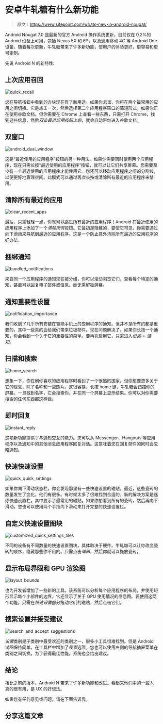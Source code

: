 # 安卓牛轧糖有什么新功能

> 原文：<https://www.sitepoint.com/whats-new-in-android-nougat/>

Android Nougat 7.0 是最新的官方 Android 操作系统更新，目前仅在 0.3%的 Android 设备上可用，包括 Nexus 5X 和 6P，以及通用移动 4G 等 Android One 设备。随着每次更新，牛轧糖带来了许多新功能，使用户的体验更好，更容易和更可定制。

先说 Android N 的新特性:

## 上次应用召回

![quick_recall](img/32f39f36f383fda7a78f50dda7c80101.png)

您在导航按钮中看到的方块现在有了新用途。如果你*双击*，你将在两个最常用的应用之间切换。它是点击一次，然后选择第二个应用程序窗口的简短形式。如果你正在使用谷歌文档，但你需要在 Chrome 上查看一些东西，只需打开 Chrome，找到这些信息，然后*双击最近应用按钮上的*，就会自动带你进入谷歌文档。

## 双窗口

![android_dual_window](img/d2ffd98df317947db63d6a9cdf88a801.png)

这是“最近使用的应用程序”按钮的另一种用法。如果你需要同时使用两个应用程序，现在只需长按“最近使用的应用程序”按钮，就可以让它们共享屏幕。您需要至少有一个最近使用的应用程序才能使用它。您还可以移动应用程序之间的分割线，以便更好地管理空间。此模式可以通过再次长按或清除所有最近的应用程序来禁用。

## 清除所有最近的应用

![clear_recent_apps](img/16b38819bce352597d3519c9c1cf3f23.png)

最后，只需轻轻一点，你就可以跳过所有最近的应用程序！Android 在最近使用的应用程序上添加了一个*清除所有*按钮。它最初是隐藏的，要使它可见，你需要通过向下滑动来导航到最近的应用程序。这是一个防止意外清除所有最近的应用程序的好办法。

## 捆绑通知

![bundled_notifications](img/a459fb086b94c2cb7c390b93bedf61cf.png)

来自同一个应用程序的通知现在被分组，你可以滚动浏览它们，查看每个特定的通知，甚至可以回复电子邮件或信息，而无需解锁屏幕。

## 通知重要性设置

![notification_importance](img/b4b7414a602b91f0e74c561ec1e550ad.png)

我们收到了几乎所有安装在智能手机上的应用程序的通知。但并不是所有的都是重要的，其中一些真的会给我们带来垃圾邮件。现在问题解决了。如果你长按一个通知，你会看到一个关于它的重要性的菜单。要再次启用它，只需进入*设置*->-*通知*。

## 扫描和搜索

![home_search](img/bcffdfc49e71ecbb929f6a01860190e0.png)

想象一下，你在刷你喜欢的应用程序时看到了一个很酷的国家，但你想要更多关于它的信息，除了名称和一些照片。这很容易。长按 home 键，牛轧糖会扫描你的屏幕。一旦找到名字，它会搜索你，并在同一个屏幕上显示结果。你可以对你需要搜索的任何东西都这样做。

## 即时回复

![instant_reply](img/4712e9306d87b60a85341890eb760254.png)

这项新功能提供了与通知交互的能力。您可以从 Messenger、Hangouts 等应用程序以及通知中的其他消息应用程序回复对话。这意味着您在回复邮件的同时会忽略通知。

## 快速快速设置

![quick_quick_settings](img/19cd53d38c07e723f3f5c5b9fcd69128.png)

如果你向下滑动状态栏，你会发现那里有一些快速设置的磁贴。最近，这些瓷砖的数量发生了变化。他们有很多。有时候太多了很难找到合适的。新的解决方案是迷你快速设置栏，其中显示了最常用的磁贴。如果你想看到所有的瓷砖，然后再向下滑动。您也可以使用两个手指向下滑动来打开完整的快速设置栏。

## 自定义快速设置图块

![customized_quick_settings_tiles](img/d62c1e863ffcfd1495c1a23d022e1e19.png)

不同的设备有不同数量的快速设置图块，具体取决于硬件。牛轧糖可以让你改变瓷砖的顺序，隐藏那些你不用的。只需点击*编辑*，然后你就可以拖放瓷砖。

## 显示布局界限和 GPU 渲染图

![layout_bounds](img/c1baca80f940b8c1a15d9c782099473f.png)

也为开发者增加了一些新的工具。该系统可以分析每个应用程序的布局，并使用矩形显示每个小部件的边界。它还显示了关于 GPU 使用情况的信息图。要使用这两个功能，只需在*快速设置*部分拖动它们的磁贴，然后点击它们。

## 搜索设置并接受建议

![search_and_accept_suggestions](img/c00c56dfb7f5db8746b44ae43cb76eaf.png)

*设置*类别是子类别中最受欢迎的类别之一，很多小工具很难找到。但是 Android 试图保持简单，在工具栏中增加了*搜索*选项。您也可以使用左侧的导航抽屉菜单在类别之间切换。为了获得最佳性能，系统也会给出建议。

## 结论

相比之前的版本，Android N 带来了许多新功能和改进。看起来他们中的一些人真的很有用，是 UX 的好想法。

如果您有任何意见或问题，请在下面告诉我。

## 分享这篇文章